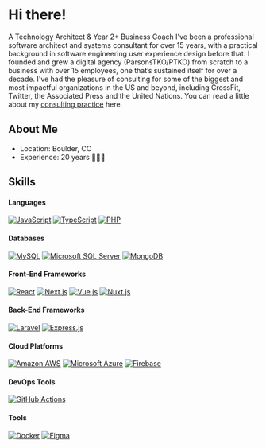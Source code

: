 # Hi there!

A Technology Architect & Year 2+ Business Coach
I've been a professional software architect and systems consultant for over 15 years, with a practical background in software engineering user experience design before that. I founded and grew a digital agency (ParsonsTKO/PTKO) from scratch to a business with over 15 employees, one that’s sustained itself for over a decade. I've had the pleasure of consulting for some of the biggest and most impactful organizations in the US and beyond, including CrossFit, Twitter, the Associated Press and the United Nations. You can read a little about my [consulting practice](https://pathpractical.com) here.

## About Me
- Location: Boulder, CO 
- Experience: 20 years 🧑🏻‍💻

## Skills

#### Languages
[![JavaScript](https://img.shields.io/badge/JavaScript-F0DB4F?style=for-the-badge&logo=javascript&logoColor=323330)](https://github.com/mistcat)
[![TypeScript](https://img.shields.io/badge/TypeScript-007BCD?style=for-the-badge&logo=typescript&logoColor=white)](https://github.com/mistcat)
[![PHP](https://img.shields.io/badge/PHP-777BB3?style=for-the-badge&logo=php&logoColor=white)](https://github.com/mistcat)

#### Databases
[![MySQL](https://img.shields.io/badge/MySQL-3E6E93?style=for-the-badge&logo=mysql&logoColor=white)](https://github.com/mistcat)
[![Microsoft SQL Server](https://img.shields.io/badge/Microsoft_SQL_Server-CC2927?style=for-the-badge&logo=microsoft-sql-server&logoColor=white)](https://github.com/mistcat)
[![MongoDB](https://img.shields.io/badge/MongoDB-0FA14C?style=for-the-badge&logo=mongodb&logoColor=white)](https://github.com/mistcat)

#### Front-End Frameworks
[![React](https://img.shields.io/badge/React-282c34?style=for-the-badge&logo=react&logoColor=white)](https://github.com/mistcat)
[![Next.js](https://img.shields.io/badge/next.js-282c34?style=for-the-badge&logo=nextdotjs&logoColor=white)](https://github.com/mistcat)
[![Vue.js](https://img.shields.io/badge/Vue.js-35495E?style=for-the-badge&logo=vuedotjs&logoColor=4FC08D)](https://github.com/mistcat)
[![Nuxt.js](https://img.shields.io/badge/nuxt.js-35495E?style=for-the-badge&logo=nuxtdotjs&logoColor=white)](https://github.com/mistcat)

#### Back-End Frameworks
[![Laravel](https://img.shields.io/badge/Laravel-FF291A?style=for-the-badge&logo=laravel&logoColor=white)](https://github.com/mistcat)
[![Express.js](https://img.shields.io/badge/Express.js-000000?style=for-the-badge&logo=express&logoColor=white)](https://github.com/mistcat)

#### Cloud Platforms
[![Amazon AWS](https://img.shields.io/badge/Amazon_AWS-FF9900?style=for-the-badge&logo=amazonaws&logoColor=white)](https://github.com/mistcat)
[![Microsoft Azure](https://img.shields.io/badge/microsoft%20azure-0089D6?style=for-the-badge&logo=microsoft-azure&logoColor=white)](https://github.com/mistcat)
[![Firebase](https://img.shields.io/badge/firebase-F68410?style=for-the-badge&logo=firebase&logoColor=white)](https://github.com/mistcat)

#### DevOps Tools
[![GitHub Actions](https://img.shields.io/badge/GitHub_Actions-2088FF?style=for-the-badge&logo=github-actions&logoColor=white)](https://github.com/mistcat)

#### Tools
[![Docker](https://img.shields.io/badge/Docker-0091E2?style=for-the-badge&logo=docker&logoColor=white)](https://github.com/mistcat)
[![Figma](https://img.shields.io/badge/Figma-F24E1E?style=for-the-badge&logo=figma&logoColor=white)](https://github.com/mistcat)
